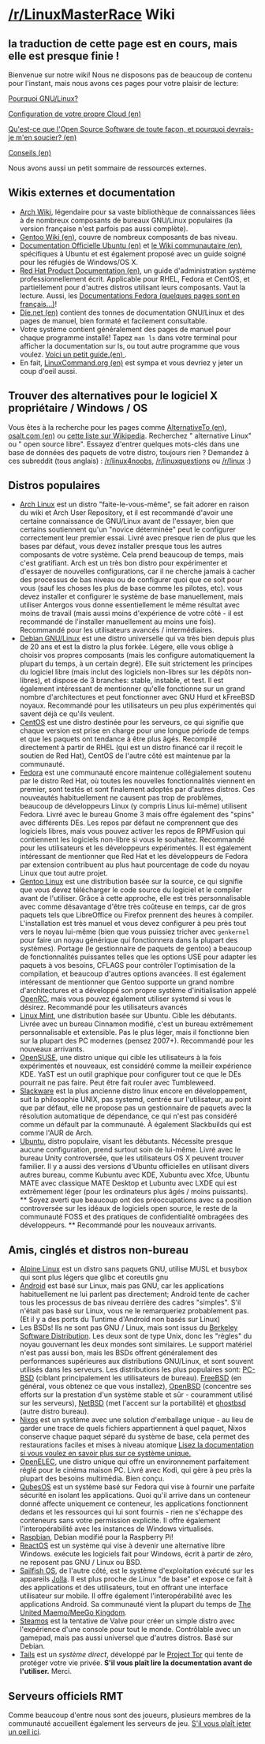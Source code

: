 # [/r/LinuxMasterRace](https://www.reddit.com/r/LinuxMasterRace) Wiki

## la traduction de cette page est en cours, mais elle est presque finie !

Bienvenue sur notre wiki! Nous ne disposons pas de beaucoup de contenu pour l'instant, mais nous avons ces pages pour votre plaisir de lecture:

[Pourquoi GNU/Linux?](why_linux.md)

[Configuration de votre propre Cloud (en)](https://www.reddit.com/r/linuxmasterrace/wiki/cloud)

[Qu'est-ce que l'Open Source Software de toute façon, et pourquoi devrais-je m'en soucier? (en)](https://www.reddit.com/r/linuxmasterrace/wiki/what_is_open_source)

[Conseils (en)](https://www.reddit.com/r/linuxmasterrace/wiki/tips)

Nous avons aussi un petit sommaire de ressources externes.

## Wikis externes et documentation

- [Arch Wiki](https://wiki.archlinux.fr), légendaire pour sa vaste bibliothèque de connaissances liées à de nombreux composants de bureaux GNU/Linux populaires (la version française n'est parfois pas aussi complète).
- [Gentoo Wiki (en)](https://wiki.gentoo.org), couvre de nombreux composants de bas niveau.
- [Documentation Officielle Ubuntu (en)](https://help.ubuntu.com/) et [le Wiki communautaire (en)](https://help.ubuntu.com/community), spécifiques à Ubuntu et est également proposé avec un guide soigné pour les réfugiés de Windows/OS X.
- [Red Hat Product Documentation (en)](https://access.redhat.com/documentation/en-US/), un guide d'administration système professionnellement écrit. Applicable pour RHEL, Fedora et CentOS, et partiellement pour d'autres distros utilisant leurs composants. Vaut la lecture. Aussi, les [Documentations Fedora (quelques pages sont en français...)](https://docs.fedoraproject.org/fr-FR/index.html)!
- [Die.net (en)](https://www.die.net/) contient des tonnes de documentation GNU/Linux et des pages de manuel, bien formaté et facilement consultable.
- Votre système contient généralement des pages de manuel pour chaque programme installé! Tapez `man ls` dans votre terminal pour afficher la documentation sur ls, ou tout autre programme que vous voulez. [Voici un petit guide.(en) ](http://www.linuxcommand.org/reading_man_pages.php).
- En fait, [LinuxCommand.org (en)](http://www.linuxcommand.org/index.php) est sympa et vous devriez y jeter un coup d'oeil aussi.

## Trouver des alternatives pour le logiciel X propriétaire / Windows / OS

Vous êtes à la recherche pour les pages comme [AlternativeTo (en)](http://alternativeto.net/), [osalt.com (en)](http://www.osalt.com/) ou [cette liste sur Wikipedia](https://fr.wikipedia.org/wiki/Liste_de_logiciels_libres). Recherchez "<Votre application> alternative Linux" ou "<Votre application> open source libre". Essayez d'entrer quelques mots-clés dans une base de données des paquets de votre distro, toujours rien ? Demandez à ces subreddit (tous anglais) : [/r/linux4noobs](http://reddit.com/r/linux4noobs), [/r/linuxquestions](http://reddit.com/r/linuxquestions) ou [/r/linux](http://reddit.com/r/linux) :)

## Distros populaires

- [Arch Linux](https://archlinux.org) est un distro "faite-le-vous-même", se fait adorer en raison du wiki et Arch User Repository, et il est recommandé d'avoir une certaine connaissance de GNU/Linux avant de l'essayer, bien que certains soutiennent qu'un "novice déterminée" peut le configurer correctement leur premier essai. Livré avec presque rien de plus que les bases par défaut, vous devez installer presque tous les autres composants de votre système. Cela prend beaucoup de temps, mais c'est gratifiant. Arch est un très bon distro pour expérimenter et d'essayer de nouvelles configurations, car il ne cherche jamais à cacher des processus de bas niveau ou de configurer quoi que ce soit pour vous (sauf les choses les plus de base comme les pilotes, etc). vous devez installer et configurer le système de base manuellement, mais utiliser Antergos vous donne essentiellement le même résultat avec moins de travail (mais aussi moins d'expérience de votre côté - il est recommandé de l'installer manuellement au moins une fois). Recommandé pour les utilisateurs avancés / intermédiaires.
- [Debian GNU/Linux](https://debian.org) est une distro universelle qui va très bien depuis plus de 20 ans et est la distro la plus forkée. Légere,  elle vous oblige à choisir vos propres composants (mais les configure automatiquement la plupart du temps, à un certain degré). Elle suit strictement les principes du logiciel libre (mais inclut des logiciels non-libres sur les dépôts non-libres), et dispose de 3 branches: stable, instable, et test. Il est également intéressant de mentionner qu'elle fonctionne sur un grand nombre d'architectures et peut fonctionner avec GNU Hurd et kFreeBSD noyaux. Recommandé pour les utilisateurs un peu plus expérimentés qui savent déjà ce qu'ils veulent.
- [CentOS](https://www.centos.org/) est une distro destinée pour les serveurs, ce qui signifie que chaque version est prise en charge pour une longue période de temps et que les paquets ont tendance à être plus âgés. Recompilé directement à partir de RHEL (qui est un distro financé car il reçoit le soutien de Red Hat), CentOS de l'autre côté est maintenue par la communauté.
- [Fedora](https://getfedora.org) est une communauté encore maintenue collégialement soutenu par le distro Red Hat, où toutes les nouvelles fonctionnalités viennent en premier, sont testés et sont finalement adoptés par d'autres distros. Ces nouveautés habituellement ne causent pas trop de problèmes, beaucoup de développeurs Linux (y compris Linus lui-même) utilisent Fedora. Livré avec le bureau Gnome 3 mais offre également des "spins" avec différents DEs. Les repos par défaut ne comprennent que des logiciels libres, mais vous pouvez activer les repos de RPMFusion qui contiennent les logiciels non-libre si vous le souhaitez. Recommandé pour les utilisateurs et les développeurs expérimentés. Il est également intéressant de mentionner que Red Hat et les développeurs de Fedora par extension contribuent au plus haut pourcentage de code du noyau Linux que tout autre projet.
- [Gentoo Linux](https://www.gentoo.org/) est une distribution basée sur la source, ce qui signifie que vous devez télécharger le code source du logiciel et le compiler avant de l'utiliser. Grâce à cette approche, elle est très personnalisable avec comme désavantage d'être très coûteuse en temps, car de gros paquets tels que LibreOffice ou Firefox prennent des heures à compiler. L'installation est très manuel et vous devez configurer à peu près tout vers le noyau lui-même (bien que vous puissiez tricher avec `genkernel` pour faire un noyau générique qui fonctionnera dans la plupart des systèmes). Portage (le gestionnaire de paquets de gentoo) a beaucoup de fonctionnalités puissantes telles que les options USE pour adapter les paquets à vos besoins, CFLAGS pour contrôler l'optimisation de la compilation, et beaucoup d'autres options avancées. Il est également intéressant de mentionner que Gentoo supporte un grand nombre d'architectures et a développé son propre système d'initialisation appelé [OpenRC](https://wiki.gentoo.org/wiki/Project:OpenRC), mais vous pouvez également utiliser systemd si vous le désirez. Recommandé pour les utilisateurs avancés
- [Linux Mint](http://www.linuxmint.com/), une distribution basée sur Ubuntu. Cible les débutants. Livrée avec un bureau Cinnamon modifié, c'est un bureau extrêmement personnalisable et extensible. Pas le plus léger, mais il fonctionne bien sur la plupart des PC modernes (pensez 2007+). Recommandé pour les nouveaux arrivants.
- [OpenSUSE](https://www.opensuse.org), une distro unique qui cible les utilisateurs à la fois expérimentés et nouveaux, est considéré comme la meilleir expérience KDE. YaST est un outil graphique pour configurer tout ce que le DEs pourrait ne pas faire. Peut être fait rouler avec Tumbleweed.
- [Slackware](http://www.slackware.com/) est la plus ancienne distro linux encore en développement, suit la philosophie UNIX, pas systemd, centrée sur l'utilisateur, au point que par défaut, elle ne propose pas un gestionnaire de paquets avec la résolution automatique de dépendance, ce qui n'est pas considéré comme un défault par la communauté. À également Slackbuilds qui est comme l'AUR de Arch.
- [Ubuntu](http://ubuntu.com), distro populaire, visant les débutants. Nécessite presque aucune configuration, prend surtout soin de lui-même. Livré avec le bureau Unity controversée, que les utilisateurs OS X peuvent trouver familier. Il y a aussi des versions d'Ubuntu officielles en utilisant divers autres bureau, comme Kubuntu avec KDE, Xubuntu avec Xfce, Ubuntu MATE avec classique MATE Desktop et Lubuntu avec LXDE qui est extrêmement léger (pour les ordinateurs plus âgés / moins puissants). ** Soyez averti que beaucoup ont des préoccupations avec sa position controversée sur les idéaux de logiciels open source, le reste de la communauté FOSS et des pratiques de confidentialité ombragées des développeurs. ** Recommandé pour les nouveaux arrivants.

## Amis, cinglés et distros non-bureau
- [Alpine Linux](http://www.alpinelinux.org/) est un distro sans paquets GNU, utilise MUSL et busybox qui sont plus légers que glibc et coreutils gnu
- [Android](https://android.com/) est basé sur Linux, mais pas GNU, car les applications habituellement ne lui parlent pas directement; Android tente de cacher tous les processus de bas niveau derrière des cadres "simples". S'il n'était pas basé sur Linux, vous ne le remarqueriez probablement pas. (Et il y a des ports du Tuntime d'Android non basés sur Linux)
- Les BSDs! Ils ne sont pas GNU / Linux, mais sont issus du [Berkeley Software Distribution](https://en.wikipedia.org/wiki/Berkeley_Software_Distribution). Les deux sont de type Unix, donc les "règles" du noyau gouvernant les deux mondes sont similaires. Le support matériel n'est pas aussi bon, mais les BSDs offrent généralement des performances supérieures aux distributions GNU/Linux, et sont souvent utilisés dans les serveurs. Les distributions les plus populaires sont: [PC-BSD](http://www.pcbsd.org/) (ciblant principalement les utilisateurs de bureau). [FreeBSD](https://www.freebsd.org/) (en général, vous obtenez ce que vous installez), [OpenBSD](http://www.openbsd.org/) (concentre ses efforts sur la prestation d'un système stable et sûr - couramment utilisé sur les serveurs), [NetBSD](https://www.netbsd.org/) (met l'accent sur la portabilité) et [ghostbsd](http://www.ghostbsd.org/) (autre distro bureau).
- [Nixos](https://nixos.org/) est un système avec une solution d'emballage unique - au lieu de garder une trace de quels fichiers appartiennent à quel paquet, Nixos conserve chaque paquet séparé du système de base, cela permet des restaurations faciles et mises à niveau atomique [Lisez la documentation si vous voulez en savoir plus sur ce système unique.](https://nixos.org/nix/manual/)
- [OpenELEC](http://openelec.tv/), une distro unique qui offre un environnement parfaitement réglé pour le cinéma maison PC. Livré avec Kodi, qui gère à peu près la plupart des besoins multimédia. Bien conçu.
- [QubesOS](https://www.qubes-os.org/) est un système basé sur Fedora qui vise à fournir une parfaite sécurité en isolant les applications. Quoi qu'il arrive dans un conteneur donné affecte uniquement ce conteneur, les applications fonctionnent dedans et les ressources qui lui sont fournis - rien ne s'échappe des conteneurs sans votre permission explicite. Il offre également l'interopérabilité avec les instances de Windows virtualisés.
- [Raspbian](http://www.raspbian.org/), Debian modifié pour la Raspberry Pi!
- [ReactOS](https://www.reactos.org/) est un système qui vise à devenir une alternative libre Windows. exécute les logiciels  fait pour Windows, écrit à partir de zéro, ne reposent pas GNU / Linux ou BSD.
- [Sailfish OS](https://sailfishos.org/), de l'autre côté, est le système d'exploitation exécuté sur les appareils [Jolla](https://jolla.com/). Il est plus proche de Linux "de base" et expose ce fait à des applications et des utilisateurs, tout en offrant une interface utilisateur sur mobile. Il offre également l'interopérabilité avec les applications Android. Sa communauté vient la plupart du temps de [The United Maemo/MeeGo Kingdom](http://maemo.org/).
- [Steamos](http://store.steampowered.com/steamos/) est la tentative de Valve pour créer un simple distro avec l'expérience d'une console pour tout le monde. Contrôlable avec un gamepad, mais pas aussi universel que d'autres distros. Basé sur Debian.
- [Tails](https://tails.boum.org/) est un *système direct*, développé par le [Project Tor](https://www.torproject.org/) qui tente de protéger votre vie privée. **S'il vous plaît lire la documentation avant de l'utiliser.** Merci.

## Serveurs officiels RMT
Comme beaucoup d'entre nous sont des joueurs, plusieurs membres de la communauté accueillent également les serveurs de jeu. [S'il vous plaît jeter un oeil ici](https://www.reddit.com/r/linuxmasterrace/wiki/servers).
